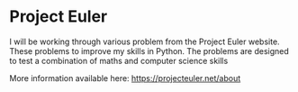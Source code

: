 # Project Euler

I will be working through various problem from the Project Euler website. These problems to improve my skills in Python. The problems are designed to test a combination of maths and computer science skills 

More information available here: https://projecteuler.net/about 

